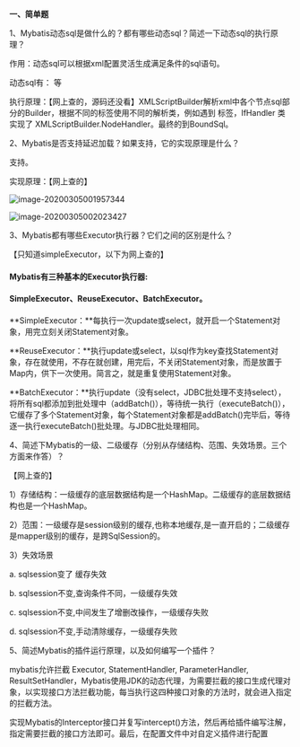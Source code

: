 **一、简单题**

1、Mybatis动态sql是做什么的？都有哪些动态sql？简述一下动态sql的执行原理？

作用：动态sql可以根据xml配置灵活生成满足条件的sql语句。

动态sql有：<if test>   <for each> 等

执行原理：【网上查的，源码还没看】XMLScriptBuilder解析xml中各个节点sql部分的Builder，根据不同的标签使用不同的解析类，例如遇到 <if>标签，IfHandler 类实现了 XMLScriptBuilder.NodeHandler。最终的到BoundSql。



2、Mybatis是否支持延迟加载？如果支持，它的实现原理是什么？

支持。

实现原理：【网上查的】

![image-20200305001957344](C:\lagou\image-20200305001957344.png)

![image-20200305002023427](C:\lagou\image-20200305002023427.png)

3、Mybatis都有哪些Executor执行器？它们之间的区别是什么？

【只知道simpleExecutor，以下为网上查的】

#### Mybatis有三种基本的Executor执行器:

####      **SimpleExecutor、ReuseExecutor、BatchExecutor。** 

**SimpleExecutor：**每执行一次update或select，就开启一个Statement对象，用完立刻关闭Statement对象。

**ReuseExecutor：**执行update或select，以sql作为key查找Statement对象，存在就使用，不存在就创建，用完后，不关闭Statement对象，而是放置于Map内，供下一次使用。简言之，就是重复使用Statement对象。

**BatchExecutor：**执行update（没有select，JDBC批处理不支持select），将所有sql都添加到批处理中（addBatch()），等待统一执行（executeBatch()），它缓存了多个Statement对象，每个Statement对象都是addBatch()完毕后，等待逐一执行executeBatch()批处理。与JDBC批处理相同。



4、简述下Mybatis的一级、二级缓存（分别从存储结构、范围、失效场景。三个方面来作答）？

【网上查的】

1）存储结构：一级缓存的底层数据结构是一个HashMap。二级缓存的底层数据结构也是一个HashMap。

2）范围：一级缓存是session级别的缓存,也称本地缓存,是一直开启的；二级缓存是mapper级别的缓存，是跨SqlSession的。

3）失效场景

a. sqlsession变了 缓存失效

b. sqlsession不变,查询条件不同，一级缓存失效

c. sqlsession不变,中间发生了增删改操作，一级缓存失败

d. sqlsession不变,手动清除缓存，一级缓存失败



5、简述Mybatis的插件运行原理，以及如何编写一个插件？

mybatis允许拦截 Executor, StatementHandler, ParameterHandler, ResultSetHandler，Mybatis使用JDK的动态代理，为需要拦截的接口生成代理对象，以实现接口方法拦截功能，每当执行这四种接口对象的方法时，就会进入指定的拦截方法。

实现Mybatis的Interceptor接口并复写intercept()方法，然后再给插件编写注解，指定需要拦截的接口方法即可。最后，在配置文件中对自定义插件进行配置